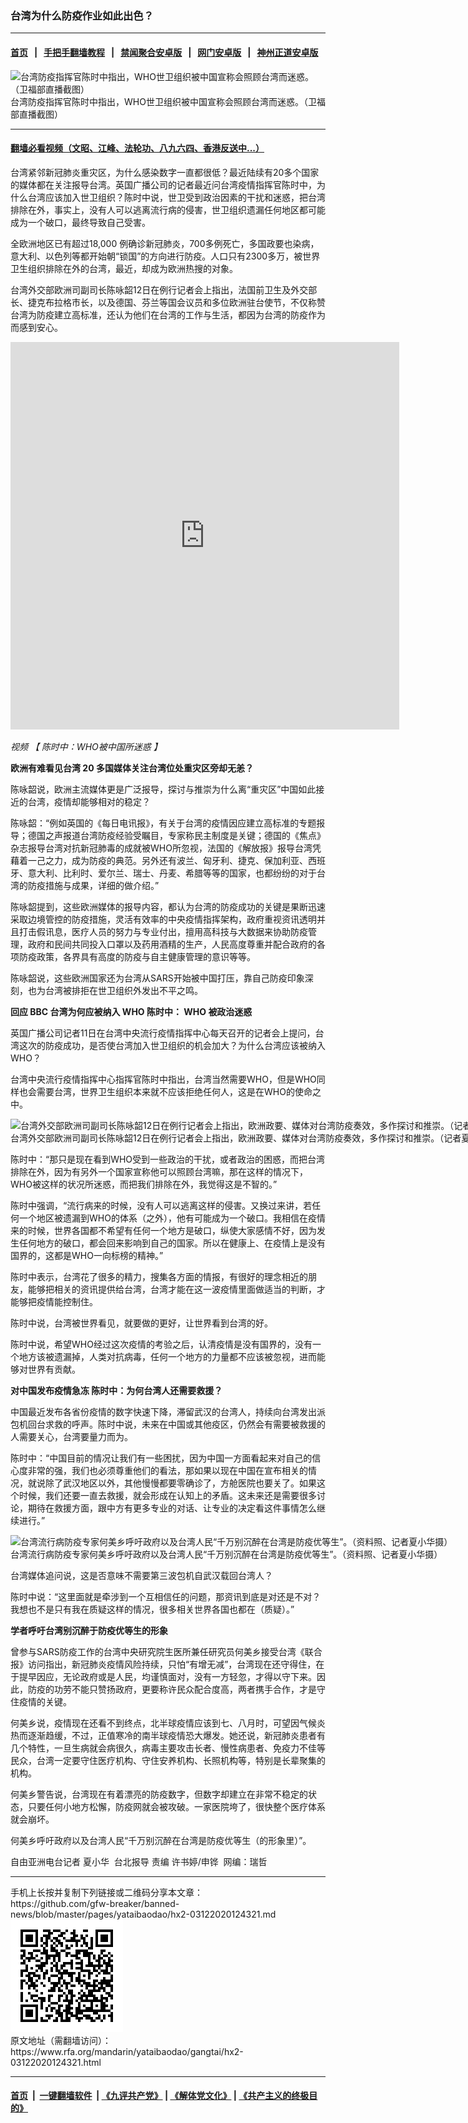 ### 台湾为什么防疫作业如此出色？
------------------------

#### [首页](https://github.com/gfw-breaker/banned-news/blob/master/README.md) &nbsp;&nbsp;|&nbsp;&nbsp; [手把手翻墙教程](https://github.com/gfw-breaker/guides/wiki) &nbsp;&nbsp;|&nbsp;&nbsp; [禁闻聚合安卓版](https://github.com/gfw-breaker/bn-android) &nbsp;&nbsp;|&nbsp;&nbsp; [网门安卓版](https://github.com/oGate2/oGate) &nbsp;&nbsp;|&nbsp;&nbsp; [神州正道安卓版](https://github.com/SzzdOgate/update) 



<div id="headerimg">
 <img alt="台湾防疫指挥官陈时中指出，WHO世卫组织被中国宣称会照顾台湾而迷惑。（卫福部直播截图）" src="https://www.rfa.org/mandarin/yataibaodao/gangtai/hx2-03122020124321.html/4e8c.png/@@images/af030b74-93fb-4adf-a936-c28fbb8b78ea.png" title="台湾防疫指挥官陈时中指出，WHO世卫组织被中国宣称会照顾台湾而迷惑。（卫福部直播截图）"/>
 <div id="headerimgcontents">
  <div id="headerimgcaption">
   <span>
    台湾防疫指挥官陈时中指出，WHO世卫组织被中国宣称会照顾台湾而迷惑。（卫福部直播截图）
   </span>
   <!-- zoomattribute -->
  </div>
  <!-- headerimgcaption -->
 </div>
 <!-- headerimagecontents -->
</div>

<hr/>


#### [翻墙必看视频（文昭、江峰、法轮功、八九六四、香港反送中...）](https://github.com/gfw-breaker/banned-news/blob/master/pages/link3.md)

<div id="storytext">
 <div>
  <div class="slot_header">
  </div>
 </div>
 <p>
  台湾紧邻新冠肺炎重灾区，为什么感染数字一直都很低？最近陆续有20多个国家的媒体都在关注报导台湾。英国广播公司的记者最近问台湾疫情指挥官陈时中，为什么台湾应该加入世卫组织？陈时中说，世卫受到政治因素的干扰和迷惑，把台湾排除在外，事实上，没有人可以逃离流行病的侵害，世卫组织遗漏任何地区都可能成为一个破口，最终导致自己受害。
 </p>
 <p>
  全欧洲地区已有超过18,000 例确诊新冠肺炎，700多例死亡，多国政要也染病，意大利、以色列等都开始朝“锁国”的方向进行防疫。人口只有2300多万，被世界卫生组织排除在外的台湾，最近，却成为欧洲热搜的对象。
 </p>
 <p>
 </p>
 <p>
 </p>
 <p>
  台湾外交部欧洲司副司长陈咏韶12日在例行记者会上指出，法国前卫生及外交部长、捷克布拉格市长，以及德国、芬兰等国会议员和多位欧洲驻台使节，不仅称赞台湾为防疫建立高标准，还认为他们在台湾的工作与生活，都因为台湾的防疫作为而感到安心。
 </p>
 <p>
 </p>
 <p>
  <iframe frameborder="0" height="620" scrolling="no" src="https://www.facebook.com/plugins/video.php?href=https%3A%2F%2Fwww.facebook.com%2FRFAChinese%2Fvideos%2F224039205663891%2F&amp;show_text=0&amp;width=622" width="622">
  </iframe>
 </p>
 <p>
  <i>
   视频
   <span>
    <span title="陈时中：WHO被中国所迷惑">
     【
     <span>
      <span title="陈时中：WHO被中国所迷惑">
       陈时中：WHO被中国所迷惑
      </span>
     </span>
     】
    </span>
   </span>
  </i>
 </p>
 <p>
 </p>
 <p>
  <b>
   欧洲有难看见台湾
  </b>
  <b>
   20
  </b>
  <b>
   多国媒体关注台湾位处重灾区旁却无恙？
  </b>
  <b>
  </b>
 </p>
 <p>
  陈咏韶说，欧洲主流媒体更是广泛报导，探讨与推崇为什么离“重灾区”中国如此接近的台湾，疫情却能够相对的稳定？
 </p>
 <p>
  陈咏韶：“例如英国的《每日电讯报》，有关于台湾的疫情因应建立高标准的专题报导；德国之声报道台湾防疫经验受瞩目，专家称民主制度是关键；德国的《焦点》杂志报导台湾对抗新冠肺毒的成就被WHO所忽视，法国的《解放报》报导台湾凭藉着一己之力，成为防疫的典范。另外还有波兰、匈牙利、捷克、保加利亚、西班牙、意大利、比利时、爱尔兰、瑞士、丹麦、希腊等等的国家，也都纷纷的对于台湾的防疫措施与成果，详细的做介绍。”
 </p>
 <p>
  陈咏韶提到，这些欧洲媒体的报导内容，都认为台湾的防疫成功的关键是果断迅速采取边境管控的防疫措施，灵活有效率的中央疫情指挥架构，政府重视资讯透明并且打击假讯息，医疗人员的努力与专业付出，擅用高科技与大数据来协助防疫管理，政府和民间共同投入口罩以及药用酒精的生产，人民高度尊重并配合政府的各项防疫政策，各界具有高度的防疫与自主健康管理的意识等等。
 </p>
 <p>
  陈咏韶说，这些欧洲国家还为台湾从SARS开始被中国打压，靠自己防疫印象深刻，也为台湾被排拒在世卫组织外发出不平之鸣。
 </p>
 <p>
  <b>
   回应
  </b>
  <b>
   BBC
  </b>
  <b>
   台湾为何应被纳入
  </b>
  <b>
   WHO
  </b>
  <b>
   陈时中：
  </b>
  <b>
   WHO
  </b>
  <b>
   被政治迷惑
  </b>
  <b>
  </b>
 </p>
 <p>
  英国广播公司记者11日在台湾中央流行疫情指挥中心每天召开的记者会上提问，台湾这次的防疫成功，是否使台湾加入世卫组织的机会加大？为什么台湾应该被纳入WHO？
 </p>
 <p>
  台湾中央流行疫情指挥中心指挥官陈时中指出，台湾当然需要WHO，但是WHO同样也会需要台湾，世界卫生组织本来就不应该拒绝任何人，这是在WHO的使命之中。
 </p>
 <p>
 </p>
 <p>
  <div class="image-inline captioned" style="width:1846px;">
   <div style="width:1846px;">
    <img alt="台湾外交部欧洲司副司长陈咏韶12日在例行记者会上指出，欧洲政要、媒体对台湾防疫奏效，多作探讨和推崇。（记者夏小华摄）" src="https://www.rfa.org/mandarin/yataibaodao/gangtai/hx2-03122020124321.html/4e00.png" title="台湾外交部欧洲司副司长陈咏韶12日在例行记者会上指出，欧洲政要、媒体对台湾防疫奏效，多作探讨和推崇。（记者夏小华摄）"/>
   </div>
   <div class="image-caption">
    <span style="width:1846px;">
     台湾外交部欧洲司副司长陈咏韶12日在例行记者会上指出，欧洲政要、媒体对台湾防疫奏效，多作探讨和推崇。（记者夏小华摄）
    </span>
    <span class="copyright">
     Photo: RFA
    </span>
   </div>
  </div>
 </p>
 <p>
  陈时中：“那只是现在看到WHO受到一些政治的干扰，或者政治的困惑，而把台湾排除在外，因为有另外一个国家宣称他可以照顾台湾嘛，那在这样的情况下，WHO被这样的状况所迷惑，而把我们排除在外，我觉得这是不智的。”
 </p>
 <p>
  陈时中强调，“流行病来的时候，没有人可以逃离这样的侵害。又换过来讲，若任何一个地区被遗漏到WHO的体系（之外），他有可能成为一个破口。我相信在疫情来的时候，世界各国都不希望有任何一个地方是破口，纵使大家感情不好，因为发生任何地方的破口，都会回来影响到自己的国家。所以在健康上、在疫情上是没有国界的，这都是WHO一向标榜的精神。”
 </p>
 <p>
  陈时中表示，台湾花了很多的精力，搜集各方面的情报，有很好的理念相近的朋友，能够把相关的资讯提供给台湾，台湾才能在这一波疫情里面做适当的判断，才能够把疫情能控制住。
 </p>
 <p>
  陈时中说，台湾被世界看见，就要做的更好，让世界看到台湾的好。
 </p>
 <p>
  陈时中说，希望WHO经过这次疫情的考验之后，认清疫情是没有国界的，没有一个地方该被遗漏掉，人类对抗病毒，任何一个地方的力量都不应该被忽视，进而能够对世界有贡献。
 </p>
 <p>
  <b>
   对中国发布疫情急冻
  </b>
  <b>
  </b>
  <b>
  </b>
  <b>
   陈时中：为何台湾人还需要救援？
  </b>
  <b>
  </b>
 </p>
 <p>
  中国最近发布各省份疫情的数字快速下降，滞留武汉的台湾人，持续向台湾发出派包机回台求救的呼声。陈时中说，未来在中国或其他疫区，仍然会有需要被救援的人需要关心，台湾要量力而为。
 </p>
 <p>
  陈时中：“中国目前的情况让我们有一些困扰，因为中国一方面看起来对自己的信心度非常的强，我们也必须尊重他们的看法，那如果以现在中国在宣布相关的情况，就说除了武汉地区以外，其他慢慢都要零确诊了，方舱医院也要关了。如果这个时候，我们还要一直去救援，就会形成在认知上的矛盾。这未来还是需要很多讨论，期待在救援方面，跟中方有更多专业的对话、让专业的决定看这件事情怎么继续进行。”
 </p>
 <p>
 </p>
 <p>
  <div class="image-inline captioned" style="width:1280px;">
   <div style="width:1280px;">
    <img alt="台湾流行病防疫专家何美乡呼吁政府以及台湾人民“千万别沉醉在台湾是防疫优等生”。（资料照、记者夏小华摄）" src="https://www.rfa.org/mandarin/yataibaodao/gangtai/hx2-03122020124321.html/4e09.jpg" title="台湾流行病防疫专家何美乡呼吁政府以及台湾人民“千万别沉醉在台湾是防疫优等生”。（资料照、记者夏小华摄）"/>
   </div>
   <div class="image-caption">
    <span style="width:1280px;">
     台湾流行病防疫专家何美乡呼吁政府以及台湾人民“千万别沉醉在台湾是防疫优等生”。（资料照、记者夏小华摄）
    </span>
    <span class="copyright">
    </span>
   </div>
  </div>
 </p>
 <p>
  台湾媒体追问说，这是否意味不需要第三波包机自武汉载回台湾人？
 </p>
 <p>
  陈时中说：“这里面就是牵涉到一个互相信任的问题，那资讯到底是对还是不对？我想也不是只有我在质疑这样的情况，很多相关世界各国也都在（质疑）。”
 </p>
 <p>
  <b>
   学者呼吁台湾别沉醉于防疫优等生的形象
  </b>
  <b>
  </b>
 </p>
 <p>
  曾参与SARS防疫工作的台湾中央研究院生医所兼任研究员何美乡接受台湾《联合报》访问指出，新冠肺炎疫情风险持续，只怕“有增无减”，台湾现在还守得住，在于提早因应，无论政府或是人民，均谨慎面对，没有一方轻忽，才得以守下来。因此，防疫的功劳不能只赞扬政府，更要称许民众配合度高，两者携手合作，才是守住疫情的关键。
 </p>
 <p>
  何美乡说，疫情现在还看不到终点，北半球疫情应该到七、八月时，可望因气候炎热而逐渐趋缓，不过，正值寒冷的南半球疫情恐大爆发。她还说，新冠肺炎患者有几个特性，一旦生病就会病很久，病毒主要攻击长者、慢性病患者、免疫力不佳等民众，台湾一定要守住医疗机构、守住安养机构、长照机构等，特别是长辈聚集的机构。
 </p>
 <p>
  何美乡警告说，台湾现在有着漂亮的防疫数字，但数字却建立在非常不稳定的状态，只要任何小地方松懈，防疫网就会被攻破。一家医院垮了，很快整个医疗体系就会崩坏。
 </p>
 <p>
  何美乡呼吁政府以及台湾人民“千万别沉醉在台湾是防疫优等生（的形象里）”。
 </p>
 <p>
 </p>
 <p>
  自由亚洲电台记者 夏小华  台北报导 责编 许书婷/申铧  网编：瑞哲
 </p>
</div>

<hr/>
手机上长按并复制下列链接或二维码分享本文章：<br/>
https://github.com/gfw-breaker/banned-news/blob/master/pages/yataibaodao/hx2-03122020124321.md <br/>
<a href='https://github.com/gfw-breaker/banned-news/blob/master/pages/yataibaodao/hx2-03122020124321.md'><img src='https://github.com/gfw-breaker/banned-news/blob/master/pages/yataibaodao/hx2-03122020124321.md.png'/></a> <br/>
原文地址（需翻墙访问）：https://www.rfa.org/mandarin/yataibaodao/gangtai/hx2-03122020124321.html


------------------------
#### [首页](https://github.com/gfw-breaker/banned-news/blob/master/README.md) &nbsp;|&nbsp; [一键翻墙软件](https://github.com/gfw-breaker/nogfw/blob/master/README.md) &nbsp;| [《九评共产党》](https://github.com/gfw-breaker/9ping.md/blob/master/README.md#九评之一评共产党是什么) | [《解体党文化》](https://github.com/gfw-breaker/jtdwh.md/blob/master/README.md) | [《共产主义的终极目的》](https://github.com/gfw-breaker/gczydzjmd.md/blob/master/README.md)


<img src='http://gfw-breaker.win/banned-news/pages/yataibaodao/hx2-03122020124321.md' width='0px' height='0px'/>